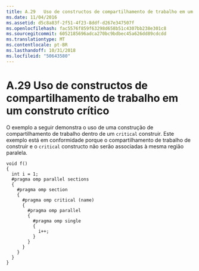 ```yaml
---
title: A.29   Uso de constructos de compartilhamento de trabalho em um construto crítico
ms.date: 11/04/2016
ms.assetid: d5c8a83f-2f51-4f23-8ddf-d267e347507f
ms.openlocfilehash: fac5576f859f63298d658b51c4307bb238e301c8
ms.sourcegitcommit: 6052185696adca270bc9bdbec45a626dd89cdcdd
ms.translationtype: MT
ms.contentlocale: pt-BR
ms.lasthandoff: 10/31/2018
ms.locfileid: "50643580"
---
```

# <a name="a29---use-of-work-sharing-constructs-inside-a-critical-construct"></a>A.29   Uso de constructos de compartilhamento de trabalho em um construto crítico

O exemplo a seguir demonstra o uso de uma construção de compartilhamento de trabalho dentro de um `critical` construir. Este exemplo está em conformidade porque o compartilhamento de trabalho de construir e o `critical` constructo não serão associadas à mesma região paralela.

```
void f()
{
  int i = 1;
  #pragma omp parallel sections
  {
    #pragma omp section
    {
      #pragma omp critical (name)
      {
        #pragma omp parallel
        {
          #pragma omp single
          {
            i++;
          }
        }
      }
    }
  }
}
```